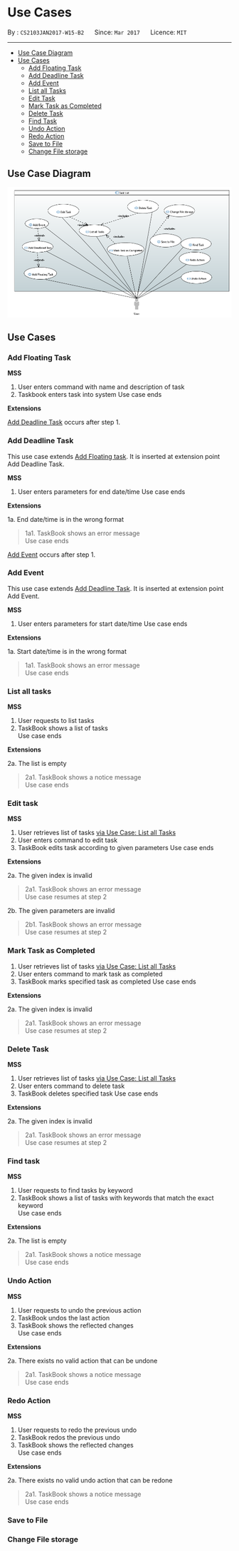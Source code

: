 # Use Cases

By : `CS2103JAN2017-W15-B2`  &nbsp;&nbsp;&nbsp;&nbsp; Since: `Mar 2017`  &nbsp;&nbsp;&nbsp;&nbsp; Licence: `MIT`

---

- [Use Case Diagram](#use-case-diagram)
- [Use Cases](#use-cases-1)
    - [Add Floating Task](#add-floating-task)
    - [Add Deadline Task](#add-deadline-task)
    - [Add Event](#add-event)
    - [List all Tasks](#list-all-tasks)
    - [Edit Task](#edit-task)
    - [Mark Task as Completed](#mark-task-as-completed)
    - [Delete Task](#delete-task)
    - [Find Task](#find-task)
    - [Undo Action](#undo-action)
    - [Redo Action](#redo-action)
    - [Save to File](#save-to-file)
    - [Change File storage](#change-file-storage)

## Use Case Diagram

![Use Case Diagram](diagrams/Use_Case_Diagram.PNG)

## Use Cases

### Add Floating Task

**MSS**

1. User enters command with name and description of task
2. Taskbook enters task into system
Use case ends

**Extensions**

[Add Deadline Task](#add-deadline-task) occurs after step 1.

### Add Deadline Task
This use case extends [Add Floating task](#add-floating-task). It is inserted at extension point Add Deadline Task.

**MSS**

1. User enters parameters for end date/time
Use case ends

**Extensions**

1a. End date/time is in the wrong format
> 1a1. TaskBook shows an error message <br>
  Use case ends

[Add Event](#add-event) occurs after step 1.

### Add Event

This use case extends [Add Deadline Task](#add-deadline-task). It is inserted at extension point Add Event.

**MSS**

1. User enters parameters for start date/time
Use case ends

**Extensions**

1a. Start date/time is in the wrong format
> 1a1. TaskBook shows an error message <br>
  Use case ends

### List all tasks

**MSS**

1. User requests to list tasks
2. TaskBook shows a list of tasks <br>
Use case ends

**Extensions**

2a. The list is empty
> 2a1. TaskBook shows a notice message <br>
  Use case ends

### Edit task

**MSS**

1. User retrieves list of tasks [via Use Case: List all Tasks](#list-all-tasks)
2. User enters command to edit task
3. TaskBook edits task according to given parameters
Use case ends

**Extensions**

2a. The given index is invalid

> 2a1. TaskBook shows an error message <br>
  Use case resumes at step 2

2b. The given parameters are invalid

 > 2b1. TaskBook shows an error message <br>
  Use case resumes at step 2

### Mark Task as Completed

1. User retrieves list of tasks [via Use Case: List all Tasks](#list-all-tasks)
2. User enters command to mark task as completed
3. TaskBook marks specified task as completed
Use case ends

**Extensions**

2a. The given index is invalid

> 2a1. TaskBook shows an error message <br>
  Use case resumes at step 2

### Delete Task

**MSS**

1. User retrieves list of tasks [via Use Case: List all Tasks](#list-all-tasks)
2. User enters command to delete task
3. TaskBook deletes specified task
Use case ends

**Extensions**

2a. The given index is invalid

> 2a1. TaskBook shows an error message <br>
  Use case resumes at step 2

### Find task

**MSS**

1. User requests to find tasks by keyword
2. TaskBook shows a list of tasks with keywords that match the exact keyword <br>
Use case ends

**Extensions**

2a. The list is empty
> 2a1. TaskBook shows a notice message <br>
  Use case ends

### Undo Action

**MSS**

1. User requests to undo the previous action
2. TaskBook undos the last action
3. TaskBook shows the reflected changes <br>
Use case ends

**Extensions**

2a. There exists no valid action that can be undone
> 2a1. TaskBook shows a notice message <br>
  Use case ends

### Redo Action

**MSS**

1. User requests to redo the previous undo
2. TaskBook redos the previous undo
3. TaskBook shows the reflected changes <br>
Use case ends

**Extensions**

2a. There exists no valid undo action that can be redone
> 2a1. TaskBook shows a notice message <br>
  Use case ends

### Save to File

### Change File storage

